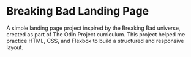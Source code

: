 # Breaking Bad Landing Page

A simple landing page project inspired by the Breaking Bad universe, created as part of The Odin Project curriculum. This project helped me practice HTML, CSS, and Flexbox to build a structured and responsive layout.

